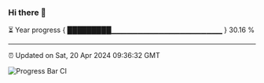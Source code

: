 ### Hi there 👋

⏳ Year progress { █████████▁▁▁▁▁▁▁▁▁▁▁▁▁▁▁▁▁▁▁▁▁ } 30.16 %

---

⏰ Updated on Sat, 20 Apr 2024 09:36:32 GMT

![Progress Bar CI](https://github.com/IshwaranRudhara/GIT-ACTION/workflows/Progress%20Bar%20CI/badge.svg)

